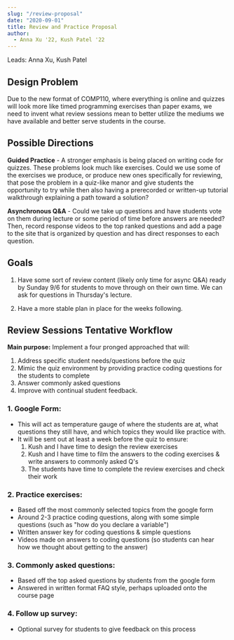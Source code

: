 ```yaml
---
slug: "/review-proposal"
date: "2020-09-01"
title: Review and Practice Proposal
author:
  - Anna Xu '22, Kush Patel '22
---
```


Leads: Anna Xu, Kush Patel

## Design Problem

Due to the new format of COMP110, where everything is online and quizzes will look more like timed programming exercises than paper exams, we need to invent what review sessions mean to better utilize the mediums we have available and better serve students in the course.

## Possible Directions

**Guided Practice** - A stronger emphasis is being placed on writing code for quizzes. These problems look much like exercises. Could we use some of the exercises we produce, or produce new ones specifically for reviewing, that pose the problem in a quiz-like manor and give students the opportunity to try while then also having a prerecorded or written-up tutorial walkthrough explaining a path toward a solution?

**Asynchronous Q&A** - Could we take up questions and have students vote on them during lecture or some period of time before answers are needed? Then, record response videos to the top ranked questions and add a page to the site that is organized by question and has direct responses to each question.

## Goals

1. Have some sort of review content (likely only time for async Q&A) ready by Sunday 9/6 for students to move through on their own time. We can ask for questions in Thursday's lecture.

2. Have a more stable plan in place for the weeks following.

## Review Sessions Tentative Workflow

**Main purpose:** Implement a four pronged approached that will:

1. Address specific student needs/questions before the quiz
2. Mimic the quiz environment by providing practice coding questions for the students to complete
3. Answer commonly asked questions
4. Improve with continual student feedback.

### **1. Google Form:**

- This will act as temperature gauge of where the students are at, what questions they still have, and which topics they would like practice with.
- It will be sent out at least a week before the quiz to ensure:
  1. Kush and I have time to design the review exercises
  2. Kush and I have time to film the answers to the coding exercises & write answers to commonly asked Q's
  3. The students have time to complete the review exercises and check their work

### **2. Practice exercises:**

- Based off the most commonly selected topics from the google form
- Around 2-3 practice coding questions, along with some simple questions (such as "how do you declare a variable")
- Written answer key for coding questions & simple questions
- Videos made on answers to coding questions (so students can hear how we thought about getting to the answer)

### **3. Commonly asked questions:**

- Based off the top asked questions by students from the google form
- Answered in written format FAQ style, perhaps uploaded onto the course page

### **4. Follow up survey:**

- Optional survey for students to give feedback on this process
